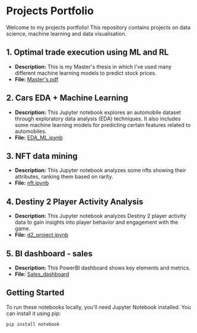 # Projects Portfolio

Welcome to my projects portfolio! This repository contains projects on data science, machine learning and data visualisation.

## 1. Optimal trade execution using ML and RL 
- **Description:** This is my Master's thesis in which I've used many different machine learning models to predict stock prices.
- **File:** [Master's.pdf](praca_magisterska%20(8).pdf)

## 2. Cars EDA + Machine Learning

- **Description:** This Jupyter notebook explores an automobile dataset through exploratory data analysis (EDA) techniques. It also includes some machine learning models for predicting certain features related to automobiles.
- **File:** [EDA_ML.ipynb](Cars_EDA_machine_learning/EDA_ML.ipynb)

## 3. NFT data mining

- **Description:** This Jupyter notebook analyzes some nfts showing their attributes, ranking them based on rarity.
- **File:** [nft.ipynb](nft/nft.ipynb)

## 4. Destiny 2 Player Activity Analysis

- **Description:** This Jupyter notebook analyzes Destiny 2 player activity data to gain insights into player behavior and engagement with the game.
- **File:** [d2_project.ipynb](d2_project/d2_project.ipynb)

## 5. BI dashboard - sales

- **Description:** This PowerBI dashboard shows key elements and metrics.
- **File:** [Sales_dashboard](PowerBI/dashboard.png)

## Getting Started

To run these notebooks locally, you'll need Jupyter Notebook installed. You can install it using pip:

```bash
pip install notebook
